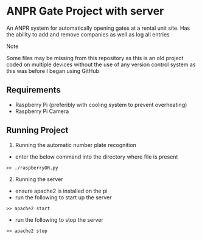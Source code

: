 # ANPR Gate Project with server
An ANPR system for automatically 
opening gates at a rental unit site. Has the ability to add and 
remove companies as well as log all entries
>[!NOTE]
> Some files may be missing from this repository as this is an old project 
> coded on multiple devices without the use of any version control system as 
> this was before I began using GitHub

## Requirements
- Raspberry Pi (preferibly with cooling system to prevent overheating)
- Raspberry Pi Camera 

## Running Project
1. Running the automatic number plate recognition
- enter the below command into the directory where file is present
```
>> ./raspberryOR.py
```
2. Running the server
- ensure apache2 is installed on the pi
- run the following to start up the server 
```
>> apache2 start
```
- run the following to stop the server
```
>> apache2 stop
```
